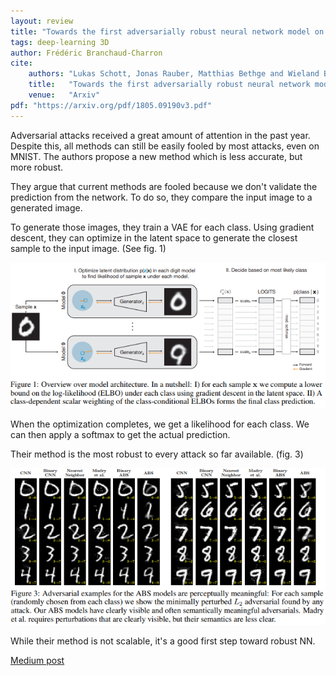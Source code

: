 ```yaml
---
layout: review
title: "Towards the first adversarially robust neural network model on MNIST"
tags: deep-learning 3D
author: Frédéric Branchaud-Charron
cite:
    authors: "Lukas Schott, Jonas Rauber, Matthias Bethge and Wieland Brendel"
    title:   "Towards the first adversarially robust neural network model on MNIST"
    venue:   "Arxiv"
pdf: "https://arxiv.org/pdf/1805.09190v3.pdf"
---
```


Adversarial attacks received a great amount of attention in the past year. Despite this, all methods can still be easily fooled by most attacks, even on MNIST.
The authors propose a new method which is less accurate, but more robust.

They argue that current methods are fooled because we don't validate the prediction from the network. To do so, they compare the input image to a generated image.

To generate those images, they train a VAE for each class. Using gradient descent, they can optimize in the latent space to generate the closest sample to the input image. (See fig. 1)

![](/deep-learning/images/mnist-adv/fig1.png)

When the optimization completes, we get a likelihood for each class. We can then apply a softmax to get the actual prediction.


Their method is the most robust to every attack so far available. (fig. 3)

![](/deep-learning/images/mnist-adv/fig3.png)

While their method is not scalable, it's a good first step toward robust NN.

[Medium post](https://medium.com/bethgelab/ai-still-fails-on-robust-handwritten-digit-recognition-and-how-to-fix-it-a432d84ede18)
